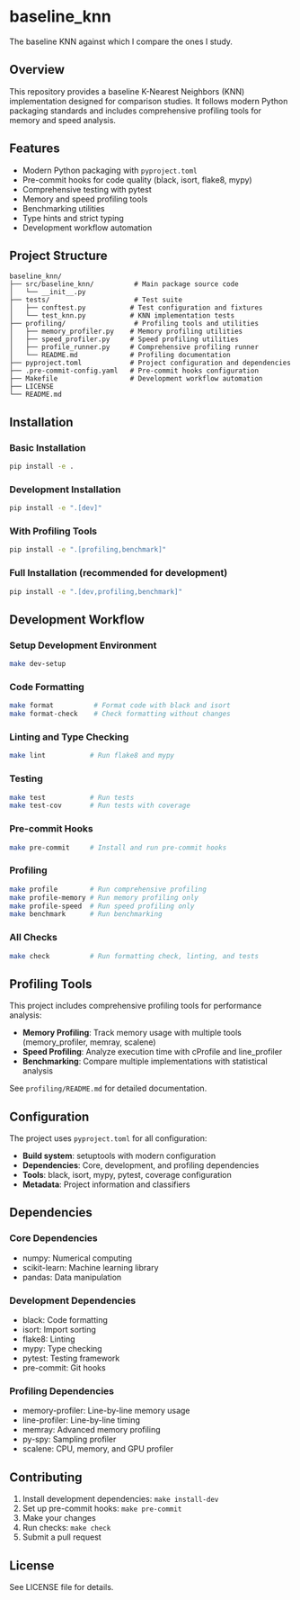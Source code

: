 # baseline_knn

The baseline KNN against which I compare the ones I study.

## Overview

This repository provides a baseline K-Nearest Neighbors (KNN) implementation designed for comparison studies. It follows modern Python packaging standards and includes comprehensive profiling tools for memory and speed analysis.

## Features

- Modern Python packaging with `pyproject.toml`
- Pre-commit hooks for code quality (black, isort, flake8, mypy)
- Comprehensive testing with pytest
- Memory and speed profiling tools
- Benchmarking utilities
- Type hints and strict typing
- Development workflow automation

## Project Structure

```
baseline_knn/
├── src/baseline_knn/          # Main package source code
│   └── __init__.py
├── tests/                     # Test suite
│   ├── conftest.py           # Test configuration and fixtures
│   └── test_knn.py           # KNN implementation tests
├── profiling/                 # Profiling tools and utilities
│   ├── memory_profiler.py    # Memory profiling utilities
│   ├── speed_profiler.py     # Speed profiling utilities
│   ├── profile_runner.py     # Comprehensive profiling runner
│   └── README.md             # Profiling documentation
├── pyproject.toml            # Project configuration and dependencies
├── .pre-commit-config.yaml   # Pre-commit hooks configuration
├── Makefile                  # Development workflow automation
├── LICENSE
└── README.md
```

## Installation

### Basic Installation
```bash
pip install -e .
```

### Development Installation
```bash
pip install -e ".[dev]"
```

### With Profiling Tools
```bash
pip install -e ".[profiling,benchmark]"
```

### Full Installation (recommended for development)
```bash
pip install -e ".[dev,profiling,benchmark]"
```

## Development Workflow

### Setup Development Environment
```bash
make dev-setup
```

### Code Formatting
```bash
make format          # Format code with black and isort
make format-check    # Check formatting without changes
```

### Linting and Type Checking
```bash
make lint           # Run flake8 and mypy
```

### Testing
```bash
make test           # Run tests
make test-cov       # Run tests with coverage
```

### Pre-commit Hooks
```bash
make pre-commit     # Install and run pre-commit hooks
```

### Profiling
```bash
make profile        # Run comprehensive profiling
make profile-memory # Run memory profiling only
make profile-speed  # Run speed profiling only
make benchmark      # Run benchmarking
```

### All Checks
```bash
make check          # Run formatting check, linting, and tests
```

## Profiling Tools

This project includes comprehensive profiling tools for performance analysis:

- **Memory Profiling**: Track memory usage with multiple tools (memory_profiler, memray, scalene)
- **Speed Profiling**: Analyze execution time with cProfile and line_profiler
- **Benchmarking**: Compare multiple implementations with statistical analysis

See `profiling/README.md` for detailed documentation.

## Configuration

The project uses `pyproject.toml` for all configuration:

- **Build system**: setuptools with modern configuration
- **Dependencies**: Core, development, and profiling dependencies
- **Tools**: black, isort, mypy, pytest, coverage configuration
- **Metadata**: Project information and classifiers

## Dependencies

### Core Dependencies
- numpy: Numerical computing
- scikit-learn: Machine learning library
- pandas: Data manipulation

### Development Dependencies
- black: Code formatting
- isort: Import sorting
- flake8: Linting
- mypy: Type checking
- pytest: Testing framework
- pre-commit: Git hooks

### Profiling Dependencies
- memory-profiler: Line-by-line memory usage
- line-profiler: Line-by-line timing
- memray: Advanced memory profiling
- py-spy: Sampling profiler
- scalene: CPU, memory, and GPU profiler

## Contributing

1. Install development dependencies: `make install-dev`
2. Set up pre-commit hooks: `make pre-commit`
3. Make your changes
4. Run checks: `make check`
5. Submit a pull request

## License

See LICENSE file for details.
